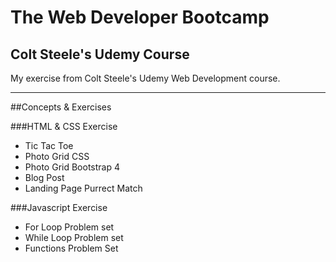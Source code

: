 # The Web Developer Bootcamp
## Colt Steele's Udemy Course
My exercise from Colt Steele's Udemy Web Development course.

---------
##Concepts & Exercises

###HTML & CSS Exercise

- Tic Tac Toe 
- Photo Grid CSS 
- Photo Grid Bootstrap 4 
- Blog Post 
- Landing Page Purrect Match 

###Javascript Exercise

- For Loop Problem set
- While Loop Problem set
- Functions Problem Set



